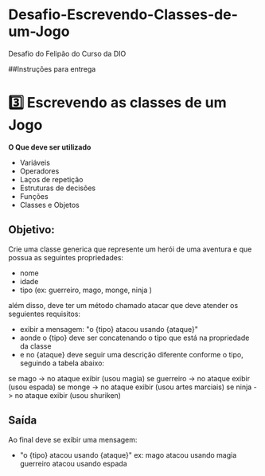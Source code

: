 # Desafio-Escrevendo-Classes-de-um-Jogo
 Desafio do Felipão do Curso da DIO

##Instruções para entrega
# 3️⃣ Escrevendo as classes de um Jogo

**O Que deve ser utilizado**

- Variáveis
- Operadores
- Laços de repetição
- Estruturas de decisões
- Funções
- Classes e Objetos

## Objetivo:

Crie uma classe generica que represente um herói de uma aventura e que possua as seguintes propriedades:

- nome
- idade
- tipo (ex: guerreiro, mago, monge, ninja )

além disso, deve ter um método chamado atacar que deve atender os seguientes requisitos:

- exibir a mensagem: "o {tipo} atacou usando {ataque}"
- aonde o {tipo} deve ser concatenando o tipo que está na propriedade da classe
- e no {ataque} deve seguir uma descrição diferente conforme o tipo, seguindo a tabela abaixo:

se mago -> no ataque exibir (usou magia)
se guerreiro -> no ataque exibir (usou espada)
se monge -> no ataque exibir (usou artes marciais)
se ninja -> no ataque exibir (usou shuriken)

## Saída

Ao final deve se exibir uma mensagem:

- "o {tipo} atacou usando {ataque}"
  ex: mago atacou usando magia
  guerreiro atacou usando espada
 